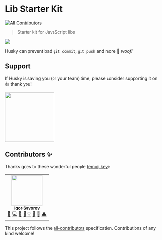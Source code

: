 # Lib Starter Kit
<!-- ALL-CONTRIBUTORS-BADGE:START - Do not remove or modify this section -->
[![All Contributors](https://img.shields.io/badge/all_contributors-1-orange.svg?style=flat-square)](#contributors-)
<!-- ALL-CONTRIBUTORS-BADGE:END -->

> Starter kit for JavaScript libs

[![](https://img.shields.io/npm/dm/lego-starter-kit.svg?style=flat)](https://www.npmjs.org/package/lego-starter-kit) 

Husky can prevent bad `git commit`, `git push` and more 🐶 _woof!_

## Support

If Husky is saving you (or your team) time, please consider supporting it on 👍 thank you!

<p>
  <a href="https://www.patreon.com/bePatron?c=784328">
    <img src="https://c5.patreon.com/external/logo/become_a_patron_button@2x.png" width="160">
  </a>
</p>



## Contributors ✨

Thanks goes to these wonderful people ([emoji key](https://allcontributors.org/docs/en/emoji-key)):

<!-- ALL-CONTRIBUTORS-LIST:START - Do not remove or modify this section -->
<!-- prettier-ignore-start -->
<!-- markdownlint-disable -->
<table>
  <tr>
    <td align="center"><a href="https://isuvorov.com.com"><img src="https://avatars2.githubusercontent.com/u/1056977?v=4" width="100px;" alt=""/><br /><sub><b>Igor Suvorov</b></sub></a><br /><a href="#question-isuvorov" title="Answering Questions">💬</a> <a href="https://github.com/isuvorov/lib-starter-kit/isuvorov/lib-starter-kit/commits?author=isuvorov" title="Code">💻</a> <a href="#design-isuvorov" title="Design">🎨</a> <a href="https://github.com/isuvorov/lib-starter-kit/isuvorov/lib-starter-kit/commits?author=isuvorov" title="Documentation">📖</a> <a href="#example-isuvorov" title="Examples">💡</a> <a href="#ideas-isuvorov" title="Ideas, Planning, & Feedback">🤔</a> <a href="https://github.com/isuvorov/lib-starter-kit/isuvorov/lib-starter-kit/pulls?q=is%3Apr+reviewed-by%3Aisuvorov" title="Reviewed Pull Requests">👀</a> <a href="https://github.com/isuvorov/lib-starter-kit/isuvorov/lib-starter-kit/commits?author=isuvorov" title="Tests">⚠️</a></td>
  </tr>
</table>

<!-- markdownlint-enable -->
<!-- prettier-ignore-end -->
<!-- ALL-CONTRIBUTORS-LIST:END -->

This project follows the [all-contributors](https://github.com/all-contributors/all-contributors) specification. Contributions of any kind welcome!